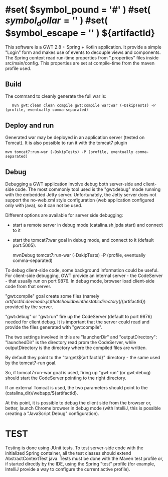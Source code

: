 #set( $symbol_pound = '#' )
#set( $symbol_dollar = '$' )
#set( $symbol_escape = '\' )
${artifactId}
==============
This software is a GWT 2.8 + Spring + Kotlin application. It provide a simple "Login" form and makes use of events to decouple views and components.
The Spring context read run-time properties from ".properties" files inside src/main/config.
This properties are set at compile-time from the maven profile used.

Build
-----
The command to cleanly generate the full war is:
    
       mvn gwt:clean clean compile gwt:compile war:war (-DskipTests) -P (profile, eventually comma-separated)

Deploy and run
--------------
Generated war may be deployed in an application server (tested on Tomcat).
It is also possible to run it with the tomcat7 plugin
    
    mvn tomcat7:run-war (-DskipTests) -P (profile, eventually comma-separated)

Debug
-----
Debugging a GWT application involve debug both server-side and client-side code.
The most commonly tool used is the "gwt:debug" mode running with the embedded Jetty server. Unfortunately, the Jetty
server does not support the no-web.xml style configuration (web application configured only with java), so it can not be used.

Different options are available for server side debugging:

+ start a remote server in debug mode (catalina.sh jpda start) and connect to it
+ start the tomcat7:war goal in debug mode, and connect to it (default port:5005).

    mvnDebug tomcat7:run-war (-DskipTests) -P (profile, eventually comma-separated)

To debug client-side code, some background information could be useful.
For client-side debugging, GWT provide an internal server - the CodeServer - that usually run on port 9876. In debug mode, browser load client-side code from that server. 


"gwt:compile" goal create some files (namely ${artifactId}.devmode.js) that should be in the static directory
(/${artifactId}) provided by the server.
 
"gwt:debug" or "gwt:run" fire up the CodeServer (default to port 9876) needed for client debug. It is important that the server could read and provide the files generated
with "gwt:compile". 

The two settings involved in this are "launcherDir" and "outputDirectory": "launchedDir" is the directory read prom the CodeServer, while outputDirectory is the directory where the compiled files are written.

By default they point to the "target/${artifactId}" directory - the same used by the tomcat7-run goal.

So, if tomcat7:run-war goal is used, firing up "gwt:run" (or gwt:debug) should start the CodeServer pointing to the right directory.

If an external Tomcat is used, the two parameters should point to the (catalina_dir)/webapp/${artifactId}.<p/>
At this point, it is possible to debug the client side from the browser or, better, launch Chrome browser in debug mode (with IntelliJ, this is possible creating a "JavaScript Debug" configuration).
 
TEST
====
Testing is done using JUnit tests. To test server-side code with the initialized Spring container, all the test classes should extend
AbstractContextTest java. Tests must be done with the Maven test profile or, if started directly by the IDE,
using the Spring "test" profile (for example, IntelliJ provide a way to configure the current active profile).

